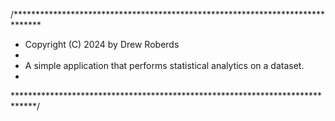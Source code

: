 /******************************************************************************
 * Copyright (C) 2024 by Drew Roberds
 *
 * A simple application that performs statistical analytics on a dataset.
 *
 *****************************************************************************/